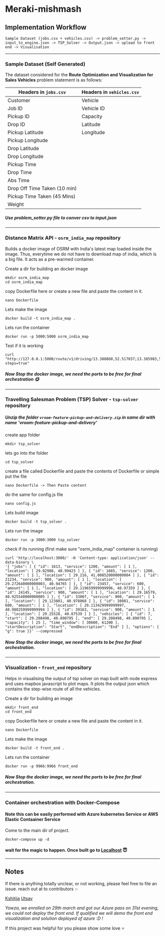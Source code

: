 # Meraki-mishmash

## Implementation Workflow
```
Sample Dataset (jobs.csv + vehicles.csv) -> problem_setter.py -> input_to_engine.json -> TSP_Solver -> Output.json -> upload to front end -> Visualisation
```
*****************************************************
### Sample Dataset (Self Generated)
The dataset considered for the **Route Optimization and Visualization for Sales Vehicles** problem statement is as follows:


| Headers in `jobs.csv`  | Headers in `vehicles.csv` |
| ------------- | ------------- |
| Customer  | Vehicle  |
| Job ID  | Vehicle ID  |
| Pickup ID  | Capacity  |
| Drop ID  | Latitude  |
| Pickup Latitude  | Longitude  |
| Pickup Longitude  |   |
| Drop Latitude  |   |
| Drop Longitude  |   |
| Pickup Time  |   |
| Drop Time  |   |
| Abs Time  |   |
| Drop Off Time Taken (10 min)  |   |
| Pickup Time Taken (45 Mins)  |   |
| Weight  |   |

##### Use problem_setter.py file to conver csv to input.json

*****************************************************

### Distance Matrix API - `osrm_india_map` repository
Builds a docker image of OSRM with India's latest map loaded inside the image. Thus, everytime we do not have to download map of india, which is a big file. It acts as a pre-warmed container.

Create a dir for building an docker image
```
mkdir osrm_india_map
cd osrm_india_map
```

copy Dockerfile here or create a new file and paste the content in it.
```
nano Dockerfile 
```

Lets make the image
```
docker build -t osrm_india_map .
```

Lets run the container
```
docker run -p 5000:5000 osrm_india_map
```

Test if it is working
```
curl "http://127.0.0.1:5000/route/v1/driving/13.388860,52.517037;13.385983,52.496891?steps=true"
```
##### Now Stop the docker image, we need the ports to be free for final orchestration :yum:
*****************************************************

### Travelling Salesman Problem (TSP) Solver - `tsp-solver` repository
##### Unzip the folder `vroom-feature-pickup-and-delivery.zip` in same dir with name 'vroom-feature-pickup-and-delivery'

create app folder
```
mkdir tsp_solver 
```

lets go into the folder
```
cd tsp_solver 
```

create a file called Dockerfile and paste the contents of Dockerfile or simple put the file
```
nano Dockerfile -> Then Paste content
```

do the same for config.js file
```
nano config.js 
```

Lets build image
```
docker build -t tsp_solver .
```

Lets run the image
```
docker run -p 3000:3000 tsp_solver
```

check if its running (first make sure "osrm_india_map" container is running)
```
curl 'http://localhost:3000/' -H 'Content-type: application/json' --data-binary \
'{ "jobs": [ { "id": 1613, "service": 1200, "amount": [ 1 ], "location": [ 29.02988, 40.99423 ] }, { "id": 1665, "service": 1200, "amount": [ 1 ], "location": [ 29.216, 41.008520000000004 ] }, { "id": 21234, "service": 900, "amount": [ 1 ], "location": [ 29.272640000000003, 40.94765 ] }, { "id": 23457, "service": 600, "amount": [ 1 ], "location": [ 29.119659999999996, 40.97359 ] }, { "id": 24145, "service": 900, "amount": [ 1 ], "location": [ 29.16579, 40.925540000000005 ] }, { "id": 33007, "service": 900, "amount": [ 1 ], "location": [ 29.123801, 40.978068 ] }, { "id": 38081, "service": 600, "amount": [ 1 ], "location": [ 29.113429999999997, 40.980259999999994 ] }, { "id": 39163, "service": 900, "amount": [ 1 ], "location": [ 29.25528, 40.87539 ] } ], "vehicles": [ { "id": 7, "start": [ 29.208498, 40.890795 ], "end": [ 29.208498, 40.890795 ], "capacity": [ 25 ], "time_window": [ 30600, 61200 ], "startDescription": "Start", "endDescription": "End" } ], "options": { "g": true }}' --compressed
```
##### Now Stop the docker image, we need the ports to be free for final orchestration.

*****************************************************
### Visualization - `front_end` repository
Helps in visualising the output of tsp solver on map built with node express and uses mapbox javascript to plot maps. It plots the output json which contains the step-wise route of all the vehicles.

Create a dir for building an image
```
mkdir front_end
cd front_end
```

copy Dockerfile here or create a new file and paste the content in it.
```
nano Dockerfile 
```

Lets make the image
```
docker build -t front_end .
```

Lets run the container
```
docker run -p 9966:9966 front_end
```
##### Now Stop the docker image, we need the ports to be free for final orchestration.
*****************************************************

### Container orchestration with Docker-Compose
#### Note this can be easily performed with **Azure kubernetes Service** or AWS Elastic Contaainer Service
Come to the main dir of project.

```
docker-compose up -d
```
#### wait for the magic to happen. Once built go to [Localhost](127.0.0.1:9966/) :innocent:

*****************************************************
## Notes

If there is anything totally unclear, or not working, please feel free to file an issue.
reach out at to contributors :- 

[Kshitija](kshitija.iitkgp@gmail.com)
[Utsav](utsav.iitkgp@gmail.com)


*Yowza, we enrolled on 29th march and got our Azure pass on 31st evening, we could not deploy the front end. If qualified we will demo the front end visualization and solution deployed of azure :D !*

If this project was helpful for you please show some love :star:
